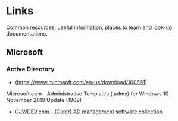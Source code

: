# Links
Common resources, useful information, places to learn and look-up documentations.

## Microsoft

### Active Directory
* (https://www.microsoft.com/en-us/download/100591)

Microsoft.com - Administrative Templates (.admx) for Windows 10 November 2019 Update (1909)
* [CJWDEV.com - (Older) AD management software collection](http://www.cjwdev.com/Software.html?LMCL=PbAXdB)
